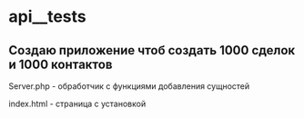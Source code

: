 # api__tests
## Создаю приложение чтоб создать 1000 сделок и 1000 контактов
Server.php - обработчик с функциями добавления сущностей

index.html - страница с установкой
